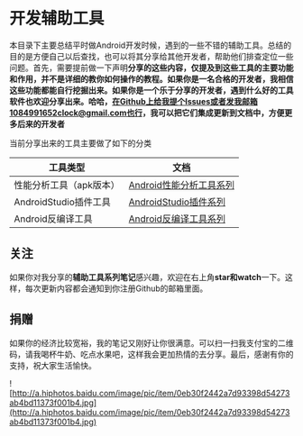 # 开发辅助工具

本目录下主要总结平时做Android开发时候，遇到的一些不错的辅助工具。总结的目的是方便自己以后查找，也可以将其分享给其他开发者，帮助他们排查定位一些问题。首先，需要提前做一下声明**分享的这些内容，仅提及到这些工具的主要功能和作用，并不是详细的教你如何操作的教程。如果你是一名合格的开发者，我相信这些功能都能自行挖掘出来。如果你是一个乐于分享的开发者，遇到什么好的工具软件也欢迎分享出来。哈哈，在Github上给我提个Issues或者发我邮箱1084991652clock@gmail.com也行，我可以把它们集成更新到文档中，方便更多后来的开发者**

当前分享出来的工具主要做了如下的分类

|	工具类型		|	文档		|
|----------|-------------|
|性能分析工具（apk版本）| [Android性能分析工具系列](Android性能分析工具系列.md)|
|AndroidStudio插件工具| [AndroidStudio插件系列](AndroidStudio插件系列.md)|
|Android反编译工具| [Android反编译工具系列](Android反编译工具系列.md)|

## 关注

如果你对我分享的**辅助工具系列笔记**感兴趣，欢迎在右上角**star和watch**一下。这样，每次更新内容都会通知到你注册Github的邮箱里面。

## 捐赠

如果你的经济比较宽裕，我的笔记又刚好让你很满意。可以扫一扫我支付宝的二维码，请我喝杯牛奶、吃点水果吧，这样我会更加热情的去分享。最后，感谢有你的支持，祝大家生活愉快。

![http://a.hiphotos.baidu.com/image/pic/item/0eb30f2442a7d93398d54273ab4bd11373f001b4.jpg](http://a.hiphotos.baidu.com/image/pic/item/0eb30f2442a7d93398d54273ab4bd11373f001b4.jpg)

